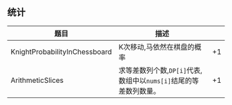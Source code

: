 ## 统计

| 题目  | 描述 |    |
|---|  ---  | --- |
| KnightProbabilityInChessboard  | K次移动,马依然在棋盘的概率  | +1  |
| ArithmeticSlices  | 求等差数列个数,`DP[i]`代表,数组中以`nums[i]`结尾的等差数列数量。  | +1  |
